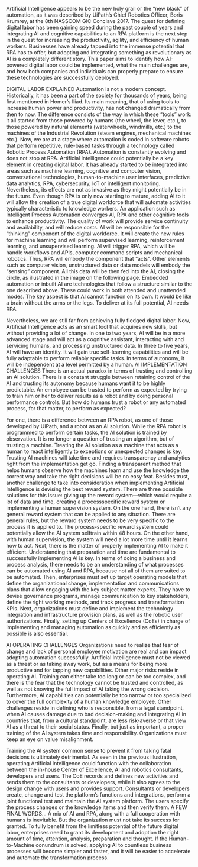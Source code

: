 Artificial Intelligence appears to be the new holy grail or the “new black” of automation, as it was described by UiPath’s Chief Robotics Officer, Boris Krumrey, at the 8th NASSCOM GIC Conclave 2017. The quest for defining digital labor has been gaining speed during the past couple of years and integrating AI and cognitive capabilities to an RPA platform is the next step in the quest for increasing the productivity, agility, and efficiency of human workers. Businesses have already tapped into the immense potential that RPA has to offer, but adopting and integrating something as revolutionary as AI is a completely different story. This paper aims to identify how AI-powered digital labor could be implemented, what the main challenges are, and how both companies and individuals can properly prepare to ensure these technologies are successfully deployed.

DIGITAL LABOR EXPLAINED Automation is not a modern concept. Historically, it has been a part of the society for thousands of years, being first mentioned in Homer’s Iliad. Its main meaning, that of using tools to increase human power and productivity, has not changed dramatically from then to now. The difference consists of the way in which these “tools” work: it all started from those powered by humans (the wheel, the lever, etc.), to those powered by natural elements (waterwheels, windmills, etc.) to the machines of the Industrial Revolution (steam engines, mechanical machines etc.). Now, we are at a stage where automation is coded in software robots that perform repetitive, rule-based tasks through a technology called Robotic Process Automation (RPA). Automation is constantly evolving and does not stop at RPA. Artificial Intelligence could potentially be a key element in creating digital labor. It has already started to be integrated into areas such as machine learning, cognitive and computer vision, conversational technologies, human-to-machine user interfaces, predictive data analytics, RPA, cybersecurity, IoT or intelligent monitoring. Nevertheless, its effects are not as invasive as they might potentially be in the future. Even though RPA is only now starting to mature, adding AI to it will allow the creation of a true digital workforce that will automate activities typically characteristic to knowledge workers. An application such as Intelligent Process Automation converges AI, RPA and other cognitive tools to enhance productivity. The quality of work will provide service continuity and availability, and will reduce costs. AI will be responsible for the “thinking” component of the digital workforce. It will create the new rules for machine learning and will perform supervised learning, reinforcement learning, and unsupervised learning. AI will trigger RPA, which will be handle workflows and APIs, computer command scripts and mechanical robotics. Thus, RPA will embody the component that “acts”. Other elements such as computer vision, unstructured data or data models will embody the “sensing” component. All this data will be then fed into the AI, closing the circle, as illustrated in the image on the following page. Embedded automation or inbuilt AI are technologies that follow a structure similar to the one described above. These could work in both attended and unattended modes. The key aspect is that AI cannot function on its own. It would be like a brain without the arms or the legs. To deliver at its full potential, AI needs RPA.


Nevertheless, we are still far from achieving fully fledged digital labor. Now, Artificial Intelligence acts as an smart tool that acquires new skills, but without providing a lot of change. In one to two years, AI will be in a more advanced stage and will act as a cognitive assistant, interacting with and servicing humans, and processing unstructured data. In three to five years, AI will have an identity. It will gain true self-learning capabilities and will be fully adaptable to perform reliably specific tasks. In terms of autonomy, it will be independent at a level permitted by a human. AI IMPLEMENTATION CHALLENGES There is an actual paradox in terms of trusting and controlling an AI solution. There is a constant struggle between retaining control of the AI and trusting its autonomy because humans want it to be highly predictable. An employee can be trusted to perform as expected by trying to train him or her to deliver results as a robot and by doing personal performance controls. But how do humans trust a robot or any automated process, for that matter, to perform as expected?

For one, there is a difference between an RPA robot, as one of those developed by UiPath, and a robot as an AI solution. While the RPA robot is programmed to perform certain tasks, the AI solution is trained by observation. It is no longer a question of trusting an algorithm, but of trusting a machine. Treating the AI solution as a machine that acts as a human to react intelligently to exceptions or unexpected changes is key. Trusting AI machines will take time and requires transparency and analytics right from the implementation get go. Finding a transparent method that helps humans observe how the machines learn and use the knowledge the correct way and take the right decisions will be no easy feat. Besides trust, another challenge to take into consideration when implementing Artificial Intelligence is devising the best reward system. There are three possible solutions for this issue: giving up the reward system—which would require a lot of data and time, creating a processspecific reward system or implementing a human supervision system. On the one hand, there isn’t any general reward system that can be applied to any situation. There are general rules, but the reward system needs to be very specific to the process it is applied to. The process-specific reward system could potentially allow the AI system selftrain within 48 hours. On the other hand, with human supervision, the system will need a lot more time until it learns how to act. Next, there is the matter of properly implementing AI to make it efficient. Understanding that preparation and time are fundamental to successfully implementing AI is key. In terms of doing a business and process analysis, there needs to be an understanding of what processes can be automated using AI and RPA, because not all of them are suited to be automated. Then, enterprises must set up target operating models that define the organizational change, implementation and communications plans that allow engaging with the key subject matter experts. They have to devise governance programs, manage communication to key stakeholders, define the right working methods, and track progress and transformation KPIs. Next, organizations must define and implement the technology integration and infrastructure provision plans, as well as the robotic user authorizations. Finally, setting up Centers of Excellence (CoEs) in charge of implementing and managing automation as quickly and as efficiently as possible is also essential.


AI OPERATING CHALLENGES Organizations need to realize that fear of change and lack of personal employee motivation are real and can impact adopting automation successfully. Artificial Intelligence must not be viewed as a threat or as taking away work, but as a means for being more productive and for tapping new capabilities. Other major risks reside in operating AI. Training can either take too long or can be too complex, and there is the fear that the technology cannot be trusted and controlled, as well as not knowing the full impact of AI taking the wrong decision. Furthermore, AI capabilities can potentially be too narrow or too specialized to cover the full complexity of a human knowledge employee. Other challenges reside in defining who is responsible, from a legal standpoint, when AI causes damage due to bad decision-making and integrating AI in countries that, from a cultural standpoint, are less risk-averse or that view AI as a threat to their social status. Finally, but just as important, a proper training of the AI system takes time and responsibility. Organizations must keep an eye on value misalignment.

Training the AI system common sense to prevent it from taking fatal decisions is ultimately detrimental. As seen in the previous illustration, operating Artificial Intelligence could function with the collaboration between the in-house Center of Excellence, AI and robotics consultants, developers and users. The CoE records and defines new activities and sends them to the consultants or developers, while it also agrees to the design change with users and provides support. Consultants or developers create, change and test the platform’s functions and integrations, perform a joint functional test and maintain the AI system platform. The users specify the process changes or the knowledge items and then verify them. A FEW FINAL WORDS… A mix of AI and RPA, along with a full cooperation with humans is inevitable. But the organization must not take its success for granted. To fully benefit from the limitless potential of the future digital labor, enterprises need to grant its development and adoption the right amount of time, attention, analysis, preparation and thought. If the Human-to-Machine conundrum is solved, applying AI to countless business processes will become simpler and faster, and it will be easier to accelerate and automate the transformation process.
